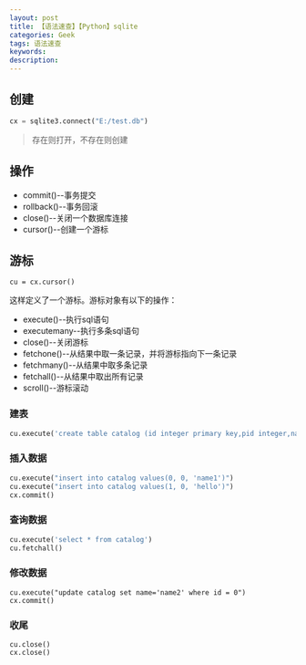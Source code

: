 ```yaml
---
layout: post
title: 【语法速查】【Python】sqlite
categories: Geek
tags: 语法速查
keywords:
description:
---
```



## 创建
```py
cx = sqlite3.connect("E:/test.db")
```
>存在则打开，不存在则创建

## 操作

- commit()--事务提交
- rollback()--事务回滚
- close()--关闭一个数据库连接
- cursor()--创建一个游标

## 游标
```
cu = cx.cursor()
```
这样定义了一个游标。游标对象有以下的操作：

- execute()--执行sql语句
- executemany--执行多条sql语句
- close()--关闭游标
- fetchone()--从结果中取一条记录，并将游标指向下一条记录
- fetchmany()--从结果中取多条记录
- fetchall()--从结果中取出所有记录
- scroll()--游标滚动

### 建表

```py
cu.execute('create table catalog (id integer primary key,pid integer,name varchar(10) UNIQUE)')
```

### 插入数据

```py
cu.execute("insert into catalog values(0, 0, 'name1')")
cu.execute("insert into catalog values(1, 0, 'hello')")
cx.commit()
```

### 查询数据
```py
cu.execute('select * from catalog')
cu.fetchall()
```

### 修改数据
```
cu.execute("update catalog set name='name2' where id = 0")
cx.commit()
```

### 收尾
```
cu.close()
cx.close()
```
